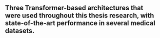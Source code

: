 ## Three Transformer-based architectures that were used throughout this thesis research, with state-of-the-art performance in several medical datasets.